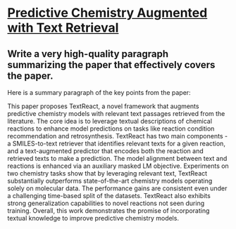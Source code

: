 # [Predictive Chemistry Augmented with Text Retrieval](https://arxiv.org/abs/2312.04881)

## Write a very high-quality paragraph summarizing the paper that effectively covers the paper.

 Here is a summary paragraph of the key points from the paper:

This paper proposes TextReact, a novel framework that augments predictive chemistry models with relevant text passages retrieved from the literature. The core idea is to leverage textual descriptions of chemical reactions to enhance model predictions on tasks like reaction condition recommendation and retrosynthesis. TextReact has two main components - a SMILES-to-text retriever that identifies relevant texts for a given reaction, and a text-augmented predictor that encodes both the reaction and retrieved texts to make a prediction. The model alignment between text and reactions is enhanced via an auxiliary masked LM objective. Experiments on two chemistry tasks show that by leveraging relevant text, TextReact substantially outperforms state-of-the-art chemistry models operating solely on molecular data. The performance gains are consistent even under a challenging time-based split of the datasets. TextReact also exhibits strong generalization capabilities to novel reactions not seen during training. Overall, this work demonstrates the promise of incorporating textual knowledge to improve predictive chemistry models.

